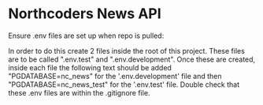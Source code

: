 # Northcoders News API

Ensure .env files are set up when repo is pulled:

In order to do this create 2 files inside the root of this project. These files are to be called ".env.test" and ".env.development". Once these are created, inside each file the following text should be added  "PGDATABASE=nc_news" for the '.env.development' file and then "PGDATABASE=nc_news_test" for the '.env.test' file. Double check that these .env files are within the .gitignore file.

